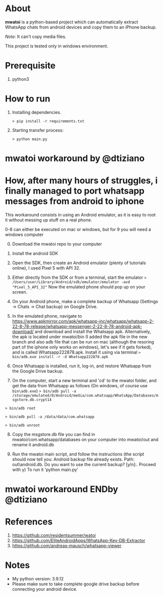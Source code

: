 # About

**mwatoi** is a python-based project which can automatically extract WhatsApp chats from android devices and copy them to an iPhone backup.

*Note:* It can't copy media files.

This project is tested only in windows environment.

# Prerequisite

1. python3

# How to run

1. Installing dependencies.

    `> pip install -r requirements.txt`

2. Starting transfer process:

    `> python main.py`



# mwatoi workaround by @dtiziano



# How, after many hours of struggles, i finally managed to port whatsapp messages from android to iphone
This workaround consists in using an Android emulator, as it is easy to root it without messing up stuff on a real phone.

0-8 can either be executed on mac or windows, but for 9 you will need a windows computer

0. Download the mwatoi repo to your computer 

1. Install the android SDK 

2. Open the SDK, then create an Android emulator (plenty of tutorials online), I used Pixel 5 with API 32.

3. Either directly from the SDK or from a terminal, start the emulator `> /Users/user/Library/Android/sdk/emulator/emulator -avd "Pixel_5_API_32"`
Now the emulated phone should pop up on your screen.

4. On your Android phone, make a complete backup of Whatsapp (Settings -> Chats -> Chat backup) on Google Drive.

5. In the emulated phone, navigate to https://www.apkmirror.com/apk/whatsapp-inc/whatsapp/whatsapp-2-22-8-78-release/whatsapp-messenger-2-22-8-78-android-apk-download/ and 
download and install the Whatsapp apk. Alternatively, the apk is located under mwatoi/bin (I added the apk file in the new branch and also adb file that can be run on mac (although the resoring part of the iphone only works on windows), let's see if it gets forked), and is called Whatsapp222878.apk.  Install it using via terminal `> bin/adb.exe install -r -d Whatsapp222878.apk`

6. Once Whatsapp is installed, run it, log-in, and restore Whatsapp from the Google Drive backup.

7. On the computer, start a new terminal and 'cd' to the mwatoi folder, and get the data from Whatsapp as follows 
(On windows, of course use `bin\adb.exe`)
`> bin/adb pull -a /storage/emulated/0/Android/media/com.whatsapp/WhatsApp/Databases/msgstore.db.crypt14`

`> bin/adb root`

`> bin/adb pull -a /data/data/com.whatsapp`

`> bin/adb unroot`


8. Copy the msgstore.db file you can find in mwatoi/com.whatsapp/databases on your computer into mwatoi/out and rename it android.db

9. Run the mwatoi main script, and follow the instructions (the script should now tell you: Android backup file already exists. Path: out\\android.db. Do you want to use the current backup? [y/n]:. Proceed with y)
To run it 'python main.py'

# mwatoi workaround ENDby @dtiziano


# References

1. https://github.com/residentsummer/watoi
2. https://github.com/EliteAndroidApps/WhatsApp-Key-DB-Extractor
3. https://github.com/andreas-mausch/whatsapp-viewer


# Notes
- My python version: 3.9.12
- Please make sure to take complete google drive backup before connecting your android device.
